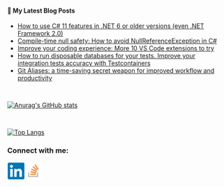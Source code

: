 #### 📝 My Latest Blog Posts
<!-- BLOG-POST-LIST:START -->
- [How to use C# 11 features in .NET 6 or older versions &lpar;even .NET Framework 2.0&rpar;](https://blog.genezini.com/p/how-to-use-c-sharp-11-features-in-dotnet-6-or-older-versions/)
- [Compile-time null safety: How to avoid NullReferenceException in C#](https://blog.genezini.com/p/compile-time-null-safety-how-to-avoid-nullreferenceexception-in-c/)
- [Improve your coding experience: More 10 VS Code extensions to try](https://blog.genezini.com/p/improve-your-coding-experience-more-10-vs-code-extensions-to-try/)
- [How to run disposable databases for your tests. Improve your integration tests accuracy with Testcontainers](https://blog.genezini.com/p/how-to-run-disposable-databases-for-your-tests.-improve-your-integration-tests-accuracy-with-testcontainers/)
- [Git Aliases: a time-saving secret weapon for improved workflow and productivity](https://blog.genezini.com/p/git-aliases-a-time-saving-secret-weapon-for-improved-workflow-and-productivity/)
<!-- BLOG-POST-LIST:END -->

<br/>

[![Anurag's GitHub stats](https://github-readme-stats.vercel.app/api?username=dgenezini&count_private=true&hide=contribs&theme=default&show_icons=true)](https://github.com/dgenezini/dgenezini)

<br/>

[![Top Langs](https://github-readme-stats.vercel.app/api/top-langs/?username=dgenezini&count_private=true&layout=compact&theme=default&langs_count=10)](https://github.com/dgenezini/dgenezini)

### Connect with me:

[<img align="left" alt="My Linkedin Profile" title="My Linkedin Profile" width="40px" src="https://raw.githubusercontent.com/dgenezini/dgenezini/master/icons/linkedin-original.svg" />][linkedin]

[<img align="left" alt="My Stack Overflow Profile" title="My Stack Overflow Profile" width="40px" src="https://raw.githubusercontent.com/dgenezini/dgenezini/master/icons/stackoverflow.png" />][stackoverflow]

<br/>
<br/>

[linkedin]: https://www.linkedin.com/in/danielgenezini/
[stackoverflow]: https://stackoverflow.com/users/4058784/daniel-genezini?tab=profile
